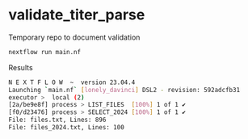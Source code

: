 # validate_titer_parse
Temporary repo to document validation

``` bash
nextflow run main.nf
```

Results

``` bash
N E X T F L O W  ~  version 23.04.4
Launching `main.nf` [lonely_davinci] DSL2 - revision: 592adcfb31
executor >  local (2)
[2a/be9e8f] process > LIST_FILES  [100%] 1 of 1 ✔
[f0/d23476] process > SELECT_2024 [100%] 1 of 1 ✔
File: files.txt, Lines: 896
File: files_2024.txt, Lines: 100
```